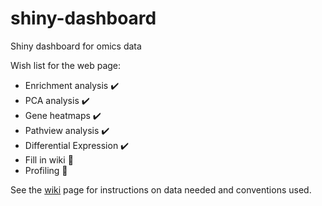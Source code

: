 # shiny-dashboard
Shiny dashboard for omics data

Wish list for the web page:

- Enrichment analysis :heavy_check_mark:
- PCA analysis :heavy_check_mark:
- Gene heatmaps :heavy_check_mark:
- Pathview analysis :heavy_check_mark:
- Differential Expression :heavy_check_mark:
- Fill in wiki :construction:
- Profiling :construction:

See the [wiki](https://github.com/tamaraevst/shiny-dashboard/wiki) page for instructions on data needed and conventions used. 
